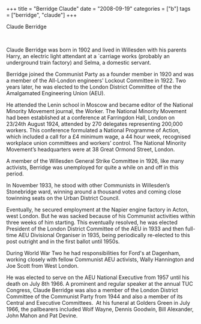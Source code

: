 +++
title = "Berridge Claude"
date = "2008-09-19"
categories = ["b"]
tags = ["berridge", "claude"]
+++

Claude Berridge

 

Claude Berridge was born in 1902 and lived in Willesden with his parents Harry, an electric light attendant at a \`carriage works (probably an underground train factory) and Selma, a domestic servant.

Berridge joined the Communist Party as a founder member in 1920 and was a member of the All-London engineers' Lockout Committee in 1922. Two years later, he was elected to the London District Committee of the the Amalgamated Engineering Union (AEU).

He attended the Lenin school in Moscow and became editor of the National Minority Movement journal, the Worker. The National Minority Movement had been established at a conference at Farringdon Hall, London on 23/24th August 1924, attended by 270 delegates representing 200,000 workers. This conference formulated a National Programme of Action, which included a call for a £4 minimum wage, a 44 hour week, recognised workplace union committees and workers’ control. The National Minority Movement’s headquarters were at 38 Great Ormond Street, London.

A member of the Willesden General Strike Committee in 1926, like many activists, Berridge was unemployed for quite a while on and off in this period.

In November 1933, he stood with other Communists in Willesden’s Stonebridge ward, winning around a thousand votes and coming close towinning seats on the Urban District Council.  

Eventually, he secured employment at the Napier engine factory in Acton, west London. But he was sacked because of his Communist activities within three weeks of him starting. This eventually resolved, he was elected President of the London District Committee of the AEU in 1933 and then full-time AEU Divisional Organiser in 1935, being periodically re-elected to this post outright and in the first ballot until 1950s.

During World War Two he had responsibilities for Ford's at Dagenham, working closely with fellow Communist AEU activists, Wally Hannington and Joe Scott from West London.

He was elected to serve on the AEU National Executive from 1957 until his death on July 8th 1966. A prominent and regular speaker at the annual TUC Congress, Claude Berridge was also a member of the London District Committee of the Communist Party from 1944 and also a member of its Central and Executive Committees.  At his funeral at Golders Green in July 1966, the pallbearers included Wolf Wayne, Dennis Goodwin, Bill Alexander, John Mahon and Pat Devine.
